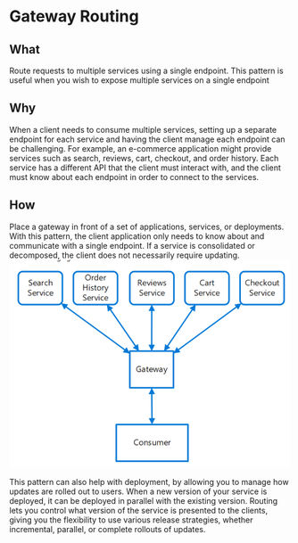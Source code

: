 # Gateway Routing

## What

Route requests to multiple services using a single endpoint. This pattern is useful when you wish to expose multiple services on a single endpoint

## Why

When a client needs to consume multiple services, setting up a separate endpoint for each service and having the client manage each endpoint can be challenging. For example, an e-commerce application might provide services such as search, reviews, cart, checkout, and order history. Each service has a different API that the client must interact with, and the client must know about each endpoint in order to connect to the services.

## How

Place a gateway in front of a set of applications, services, or deployments. With this pattern, the client application only needs to know about and communicate with a single endpoint. If a service is consolidated or decomposed, the client does not necessarily require updating. ![picture 47](../../.gitbook/assets/b606b054beaa53ed481613670f40a11f84c31e47d5814f415bfe41f8ccc0e4eb.png)

This pattern can also help with deployment, by allowing you to manage how updates are rolled out to users. When a new version of your service is deployed, it can be deployed in parallel with the existing version. Routing lets you control what version of the service is presented to the clients, giving you the flexibility to use various release strategies, whether incremental, parallel, or complete rollouts of updates.

